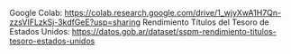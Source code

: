 Google Colab: https://colab.research.google.com/drive/1_wjyXwA1H7Qn-zzsVIFLzkSj-3kdfGeE?usp=sharing
Rendimiento Títulos del Tesoro de Estados Unidos: https://datos.gob.ar/dataset/sspm-rendimiento-titulos-tesoro-estados-unidos
